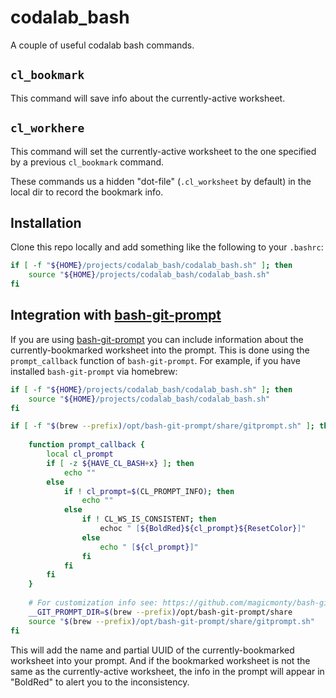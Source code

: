 # codalab_bash
A couple of useful codalab bash commands.

## `cl_bookmark`
This command will save info about the currently-active worksheet.

## `cl_workhere`
This command will set the currently-active worksheet to the one specified by a previous `cl_bookmark` command.

These commands us a hidden "dot-file" (`.cl_worksheet` by default) in the local dir to record the bookmark info.

## Installation
Clone this repo locally and add something like the following to your `.bashrc`:

``` bash
if [ -f "${HOME}/projects/codalab_bash/codalab_bash.sh" ]; then
    source "${HOME}/projects/codalab_bash/codalab_bash.sh"
fi
```

## Integration with [bash-git-prompt](https://github.com/magicmonty/bash-git-prompt)
If you are using [bash-git-prompt](https://github.com/magicmonty/bash-git-prompt) you can include
information about the currently-bookmarked worksheet into the prompt. This is done using the
`prompt_callback` function of `bash-git-prompt`. For example, if you have installed `bash-git-prompt`
via homebrew:

``` bash
if [ -f "${HOME}/projects/codalab_bash/codalab_bash.sh" ]; then
    source "${HOME}/projects/codalab_bash/codalab_bash.sh"
fi

if [ -f "$(brew --prefix)/opt/bash-git-prompt/share/gitprompt.sh" ]; then
    
    function prompt_callback {
        local cl_prompt
        if [ -z ${HAVE_CL_BASH+x} ]; then
            echo ""
        else
            if ! cl_prompt=$(CL_PROMPT_INFO); then
                echo ""
            else
                if ! CL_WS_IS_CONSISTENT; then
                    echoc " [${BoldRed}${cl_prompt}${ResetColor}]"
                else
                    echo " [${cl_prompt}]"
                fi
            fi
        fi
    }
    
    # For customization info see: https://github.com/magicmonty/bash-git-prompt
    __GIT_PROMPT_DIR=$(brew --prefix)/opt/bash-git-prompt/share
    source "$(brew --prefix)/opt/bash-git-prompt/share/gitprompt.sh"
fi
```
This will add the name and partial UUID of the currently-bookmarked worksheet into your prompt. And if the
bookmarked worksheet is not the same as the currently-active worksheet, the info in the prompt will
appear in "BoldRed" to alert you to the inconsistency.

